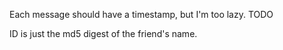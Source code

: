 Each message should have a timestamp, but I'm too lazy. TODO

ID is just the md5 digest of the friend's name.
